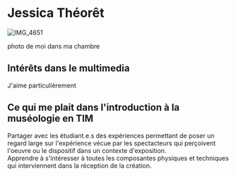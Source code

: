 # Jessica Théorêt

![IMG_4651](https://github.com/aethsmq/H24_V11_inspirations_theoret/assets/142919220/d53e3342-7598-44a2-9721-e94e79387097)

photo de moi dans ma chambre



## **Intérêts dans le multimedia**
J'aime particulièrement 



## Ce qui me plait dans l'introduction à la muséologie en TIM
Partager avec les étudiant.e.s des expériences permettant de poser un regard large sur l'expérience vécue par les spectacteurs qui perçoivent l'oeuvre ou le dispositif dans un contexte d'exposition.  
Apprendre à s'intéresser à toutes les composantes physiques et techniques qui interviennent dans la réception de la création.




